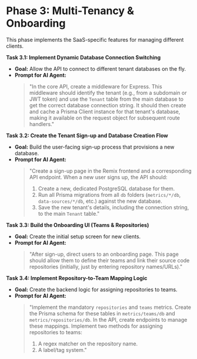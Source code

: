# Phase 3: Multi-Tenancy & Onboarding

This phase implements the SaaS-specific features for managing different clients.

**Task 3.1: Implement Dynamic Database Connection Switching**
*   **Goal:** Allow the API to connect to different tenant databases on the fly.
*   **Prompt for AI Agent:**
    > "In the core API, create a middleware for Express. This middleware should identify the tenant (e.g., from a subdomain or JWT token) and use the `Tenant` table from the main database to get the correct database connection string. It should then create and cache a Prisma Client instance for that tenant's database, making it available on the request object for subsequent route handlers."

**Task 3.2: Create the Tenant Sign-up and Database Creation Flow**
*   **Goal:** Build the user-facing sign-up process that provisions a new database.
*   **Prompt for AI Agent:**
    > "Create a sign-up page in the Remix frontend and a corresponding API endpoint. When a new user signs up, the API should:
    > 1.  Create a new, dedicated PostgreSQL database for them.
    > 2.  Run all Prisma migrations from all `db` folders (`metrics/*/db`, `data-sources/*/db`, etc.) against the new database.
    > 3.  Save the new tenant's details, including the connection string, to the main `Tenant` table."

**Task 3.3: Build the Onboarding UI (Teams & Repositories)**
*   **Goal:** Create the initial setup screen for new clients.
*   **Prompt for AI Agent:**
    > "After sign-up, direct users to an onboarding page. This page should allow them to define their teams and link their source code repositories (initially, just by entering repository names/URLs)."

**Task 3.4: Implement Repository-to-Team Mapping Logic**
*   **Goal:** Create the backend logic for assigning repositories to teams.
*   **Prompt for AI Agent:**
    > "Implement the mandatory `repositories` and `teams` metrics. Create the Prisma schema for these tables in `metrics/teams/db` and `metrics/repositories/db`. In the API, create endpoints to manage these mappings. Implement two methods for assigning repositories to teams:
    > 1.  A regex matcher on the repository name.
    > 2.  A label/tag system."
